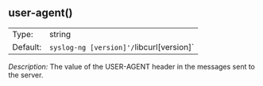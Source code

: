 ---
---
<!-- DISCLAIMER: This file is based on the syslog-ng Open Source Edition documentation https://github.com/balabit/syslog-ng-ose-guides/commit/2f4a52ee61d1ea9ad27cb4f3168b95408fddfdf2 and is used under the terms of The syslog-ng Open Source Edition Documentation License. The file has been modified by Axoflow. -->

## user-agent()

|          |                                          |
| -------- | ---------------------------------------- |
| Type:    | string                                   |
| Default: | `syslog-ng [version]'/`libcurl[version]` |

*Description:* The value of the USER-AGENT header in the messages sent to the server.

